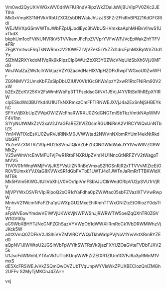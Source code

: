Vm0wd2QyUXlVWGxWV0d4WFlURndVRlpzWkZOalJsWjBUVlpPV0ZKc2JETlhh
Mk0xVmpKS1NHVkVRbUZXClZsbDNWakJhUzJSSFZrZFhiRnBPQ21KdGFGRldi
WEJMVXpGSmVWTnJWbFZpUjJodlEyc3hWbU5HVmxkaAphMHBvVlhwS1UxTkdX
bkphUm1ocFVtNUNVRkV5TVVkamJFcFpZVVprYVFwWFJVcEpWakZhYTFVeFRr
ZFgKYmtwcFVqTkNWRmxzV2t0WFZrVjVZek5rYkZZd1drcFphMXByWVZGd1Yx
SlZhM2RXYkdoM1VqRk9kRlpzClpGWUtZbXR3Y0ZWcVNqUldSbXh6VjJ0MFdG
WnJWalZaZWs1cllrWktjazVZY0ZaaVdHaHlXVlpHZDFkRwpTWGxoU0ZwWFlr
ZG9NMVY2UmxKbFZsSlpDbUZIUlV0Vk1GcGhWa1pzY2xwR1RtcFNiRm93V2xW
b2ExZEcKV25KV2FsWmhWbFp3TTFscldscGtNV1J5VjJ4YVRtSnRhREpXYlRW
clpESkdWd3BUYkd4U1lUTkNXRmxzCmFFTlRNWEJXVjJ4a2ExSnNjSHBEYkhC
SFYxVjBXbUpZVWpOWlZWcFhaRWRXU0ZKdGNGTmlSbTkzVmtkNApWMVF4V1hn
S1YyNUtWMkZzV2xaV2JYaGFaREZhVlZOcmRGUlNiRnA2V1RCYWQxUnNTblZS
Ym14WFlXdEsKU0ZwRVJtRlNkM0JVWWtad2NWVnNXbmRYUm14ekNtRkdUbGRT
YkZreVZXMTRZV0pHU25SVmJIQkVZbFZhClNGWldWakJYYlVwWllVZG9WMkZy
V25wWmVrcEhVMFU1VjFwR1RtbFNXRUpZVm14U1NncGtNRFZYV2tWagpTMVV5
TlV0V01rWnpWMjFvVjJKSFVsUlZNRnBoVmxaS2RGSnRjR2xTTVVvMlZtcEtO
R0V5UmxkYVJXaG8KVWxSR1dGbFVTbE1LWTJ4d1JWTnJaRmRrTTBKWldXMTBk
Mk5HVm5KWGJtUllVbXhLV0VOc1pIVmFSbVJUCllrWndORlpVU2pSVU1rVjRV
MjVPYWxOSVFrVlpiRlpoQ2xOR1dYaFdha0pZWWtac05sbFZVazlXTVVwRwpW
MnhvV21WcmNFaFZha1pUWXpGU2MxcEhiRmhTTWxGNlZtcEtORlozY0dsTlYz
aFpWVEowYmdwVE1WVjUKWkVjNWFWSnJjRWRWTW5oelZqQXhTR0ZGVW1GV00y
aG9WbXBHYTJNeGNFZGhSazVYVWpOb1dWWXllRmRoCk1VbDRWMWhzVjJKck5W
a0tXVmQ0ZDFkV2JISlhiVVZMVlRCYWQxTkhWa1pPVjNoV1YwVktXRmRYZEd0
aQpNV1JIWWtoU2JGSlhVbFpWYlhSWFRsVk9jazFXYUZOaGVteFVDbFJXV25k
U1JscFdWMnhLYTAxVk1UTlcKUnpWWFZrZEtXR1ZIUm1GVFJ6a3pRMnM1VmxS
dE5XcFRSWEJvVkZSQmQwOVZUbTVqUnpWYVlsWkZPUXBEClozQnlZMGh2UFFv
S2MyTjMKCnJ4ZA==

vxj